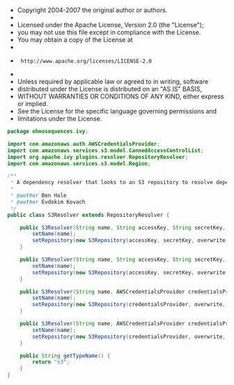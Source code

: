 
 * Copyright 2004-2007 the original author or authors.
 *
 * Licensed under the Apache License, Version 2.0 (the "License");
 * you may not use this file except in compliance with the License.
 * You may obtain a copy of the License at
 *
 *      http://www.apache.org/licenses/LICENSE-2.0
 *
 * Unless required by applicable law or agreed to in writing, software
 * distributed under the License is distributed on an "AS IS" BASIS,
 * WITHOUT WARRANTIES OR CONDITIONS OF ANY KIND, either express or implied.
 * See the License for the specific language governing permissions and
 * limitations under the License.


```java
package ohnosequences.ivy;

import com.amazonaws.auth.AWSCredentialsProvider;
import com.amazonaws.services.s3.model.CannedAccessControlList;
import org.apache.ivy.plugins.resolver.RepositoryResolver;
import com.amazonaws.services.s3.model.Region;

/**
 * A dependency resolver that looks to an S3 repository to resolve dependencies.
 *
 * @author Ben Hale
 * @author Evdokim Kovach
 */
public class S3Resolver extends RepositoryResolver {

	public S3Resolver(String name, String accessKey, String secretKey, boolean overwrite, Region region) {
		setName(name);
		setRepository(new S3Repository(accessKey, secretKey, overwrite, region));
	}

	public S3Resolver(String name, String accessKey, String secretKey, boolean overwrite, Region region, CannedAccessControlList acl, boolean serverSideEncryption) {
		setName(name);
		setRepository(new S3Repository(accessKey, secretKey, overwrite, region, acl,serverSideEncryption));
	}

	public S3Resolver(String name, AWSCredentialsProvider credentialsProvider, boolean overwrite, Region region) {
		setName(name);
		setRepository(new S3Repository(credentialsProvider, overwrite, region));
	}

	public S3Resolver(String name, AWSCredentialsProvider credentialsProvider, boolean overwrite, Region region, CannedAccessControlList acl, boolean serverSideEncryption) {
		setName(name);
		setRepository(new S3Repository(credentialsProvider, overwrite, region, acl,serverSideEncryption));
	}

	public String getTypeName() {
		return "s3";
	}
}

```




[main/java/ohnosequences/ivy/S3Repository.java]: S3Repository.java.md
[main/java/ohnosequences/ivy/S3RepositoryException.java]: S3RepositoryException.java.md
[main/java/ohnosequences/ivy/S3Resolver.java]: S3Resolver.java.md
[main/java/ohnosequences/ivy/S3Resource.java]: S3Resource.java.md
[main/java/ohnosequences/ivy/S3Utils.java]: S3Utils.java.md